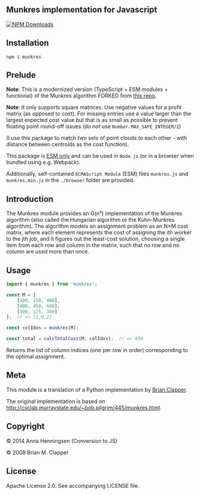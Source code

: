 Munkres implementation for Javascript
---------------------------------

[![NPM Downloads](https://img.shields.io/npm/dm/munkres.svg?style=flat)](https://npmjs.org/package/munkres)

## Installation

```
npm i munkres
```

## Prelude
**Note**: This is a modernized version (TypeScript + ESM modules + functional) of the Munkres algorithm FORKED
from [this repo](https://github.com/addaleax/munkres-js).

**Note**: It only supports square matrices. Use negative values for a profit matrix (as opposed to cost). For
missing entries use a value larger than the largest expected cost value but that is as small as possible to
prevent floating point round-off issues (do *not* use `Number.MAX_SAFE_INTEGER/2`)

(I use this package to match two sets of point clouds to each other - with distance between
centroids as the cost function).

This package is [ESM only](https://gist.github.com/sindresorhus/a39789f98801d908bbc7ff3ecc99d99c)
and can be used in `Node.js` (or in a browser when bundled using e.g. Webpack).

Additionally, self-contained `ECMAScript Module` (ESM) files `munkres.js` and
`munkres.min.js` in the `./browser` folder are provided.

## Introduction

The Munkres module provides an O(n³) implementation of the Munkres algorithm
(also called the Hungarian algorithm or the Kuhn-Munkres algorithm).
The algorithm models an assignment problem as an N×M cost matrix, where
each element represents the cost of assigning the ith worker to the jth
job, and it figures out the least-cost solution, choosing a single item
from each row and column in the matrix, such that no row and no column are
used more than once.

[Hungarian algorithm]: https://en.wikipedia.org/wiki/Hungarian_algorithm

## Usage

```ts
import { munkres } from 'munkres';

const M = [
    [400, 150, 400],
    [400, 450, 600],
    [300, 225, 300]
];  // => [1,0,2]

const colIdxs = munkres(M);

const total = calcTotalCost(M, colIdxs);  // => 850
```

Returns the list of column indices (one per row in order) corresponding to the
optimal assignment.

## Meta

This module is a translation of a Python implementation by
[Brian Clapper](https://github.com/bmc/munkres).

The original implementation is based on
<http://csclab.murraystate.edu/~bob.pilgrim/445/munkres.html>.

## Copyright

&copy; 2014 Anna Henningsen (Conversion to JS)

&copy; 2008 Brian M. Clapper

## License

Apache License 2.0. See accompanying LICENSE file.
